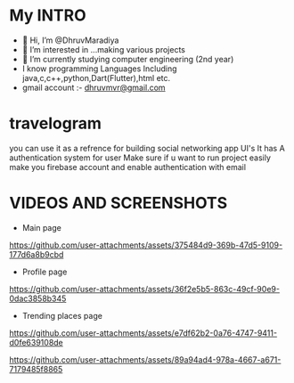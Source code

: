 # My INTRO
- 👋 Hi, I’m @DhruvMaradiya
- 👀 I’m interested in ...making various projects
- 🌱 I’m currently studying computer engineering (2nd year)
- I know programming Languages Including java,c,c++,python,Dart(Flutter),html etc.
- gmail account :- dhruvmvr@gmail.com


# travelogram
you can use it as a refrence for building social networking app UI's 
It has A authentication system for user 
Make sure if u want to run project easily make you firebase account and enable authentication with email

# VIDEOS AND SCREENSHOTS 

- Main page

https://github.com/user-attachments/assets/375484d9-369b-47d5-9109-177d6a8b9cbd

- Profile page
  
https://github.com/user-attachments/assets/36f2e5b5-863c-49cf-90e9-0dac3858b345

- Trending places page

https://github.com/user-attachments/assets/e7df62b2-0a76-4747-9411-d0fe639108de





https://github.com/user-attachments/assets/89a94ad4-978a-4667-a671-7179485f8865


